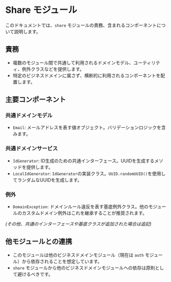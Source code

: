 # Share モジュール

このドキュメントでは、`share` モジュールの責務、含まれるコンポーネントについて説明します。

## 責務

*   複数のモジュール間で共通して利用されるドメインモデル、ユーティリティ、例外クラスなどを提供します。
*   特定のビジネスドメインに属さず、横断的に利用されるコンポーネントを配置します。

## 主要コンポーネント

### 共通ドメインモデル
*   `Email`: メールアドレスを表す値オブジェクト。バリデーションロジックを含みます。

### 共通ドメインサービス
*   `IdGenerator`: ID生成のための共通インターフェース。UUIDを生成するメソッドを提供します。
*   `LocalIdGenerator`: `IdGenerator`の実装クラス。`UUID.randomUUID()`を使用してランダムなUUIDを生成します。

### 例外
*   `DomainException`: ドメインルール違反を表す基底例外クラス。他のモジュールのカスタムドメイン例外はこれを継承することが推奨されます。

*(その他、共通のインターフェースや基底クラスが追加された場合は追記)*

## 他モジュールとの連携

*   このモジュールは他のビジネスドメインモジュール（現在は `auth` モジュール）から依存されることを想定しています。
*   `share` モジュールから他のビジネスドメインモジュールへの依存は原則として避けるべきです。
